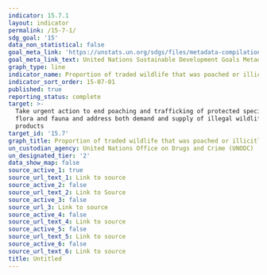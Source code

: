 ```yaml
---
indicator: 15.7.1
layout: indicator
permalink: /15-7-1/
sdg_goal: '15'
data_non_statistical: false
goal_meta_link: 'https://unstats.un.org/sdgs/files/metadata-compilation/Metadata-Goal-15.pdf'
goal_meta_link_text: United Nations Sustainable Development Goals Metadata (PDF 210 KB)
graph_type: line
indicator_name: Proportion of traded wildlife that was poached or illicitly trafficked
indicator_sort_order: 15-07-01
published: true
reporting_status: complete
target: >-
  Take urgent action to end poaching and trafficking of protected species of
  flora and fauna and address both demand and supply of illegal wildlife
  products
target_id: '15.7'
graph_title: Proportion of traded wildlife that was poached or illicitly trafficked
un_custodian_agency: United Nations Office on Drugs and Crime (UNODC)
un_designated_tier: '2'
data_show_map: false
source_active_1: true
source_url_text_1: Link to source
source_active_2: false
source_url_text_2: Link to Source
source_active_3: false
source_url_3: Link to source
source_active_4: false
source_url_text_4: Link to source
source_active_5: false
source_url_text_5: Link to source
source_active_6: false
source_url_text_6: Link to source
title: Untitled
---
```

